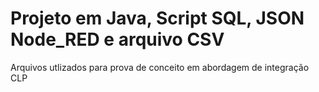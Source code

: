 # Projeto em Java, Script SQL, JSON Node_RED e arquivo CSV 
 
Arquivos utlizados para prova de conceito em abordagem de integração CLP
